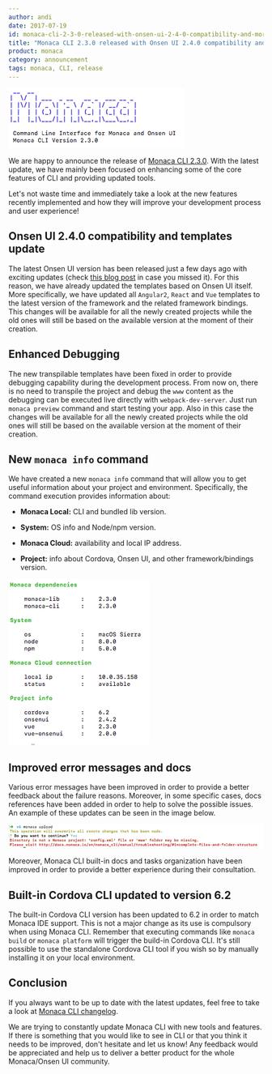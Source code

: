 ```yaml
---
author: andi
date: 2017-07-19
id: monaca-cli-2-3-0-released-with-onsen-ui-2-4-0-compatibility-and-more
title: "Monaca CLI 2.3.0 released with Onsen UI 2.4.0 compatibility and more!"
product: monaca
category: announcement
tags: monaca, CLI, release
---
```


![monaca cli main view](/blog/content/images/2017/Jul/monaca-cli-main.png)

We are happy to announce the release of [Monaca CLI 2.3.0](https://monaca.io/cli.html). With the latest update, we have mainly been focused on enhancing some of the core features of CLI and providing updated tools.

Let's not waste time and immediately take a look at the new features recently implemented and how they will improve your development process and user experience!

<!-- more -->

## Onsen UI 2.4.0 compatibility and templates update

The latest Onsen UI version has been released just a few days ago with exciting updates (check [this blog post](https://onsen.io/blog/onsenui-has-full-vuejs-support/) in case you missed it). For this reason, we have already updated the templates based on Onsen UI itself. More specifically, we have updated all `Angular2`, `React` and `Vue` templates to the latest version of the framework and the related framework bindings. This changes will be available for all the newly created projects while the old ones will still be based on the available version at the moment of their creation.

## Enhanced Debugging

The new transpilable templates have been fixed in order to provide debugging capability during the development process. From now on, there is no need to transpile the project and debug the `www` content as the debugging can be executed live directly with `webpack-dev-server`. Just run `monaca preview` command and start testing your app. Also in this case the changes will be available for all the newly created projects while the old ones will still be based on the available version at the moment of their creation.

## New `monaca info` command

We have created a new `monaca info` command that will allow you to get useful information about your project and environment. Specifically, the command execution provides information about:

* **Monaca Local:** CLI and bundled lib version.

* **System:** OS info and Node/npm version.

* **Monaca Cloud:** availability and local IP address.

* **Project:** info about Cordova, Onsen UI, and other framework/bindings version.

![monaca info command output](/blog/content/images/2017/Jul/monaca-info.png)

## Improved error messages and docs

Various error messages have been improved in order to provide a better feedback about the failure reasons. Moreover, in some specific cases, docs references have been added in order to help to solve the possible issues. An example of these updates can be seen in the image below.

![monaca error](/blog/content/images/2017/Jul/monaca-cli-error.png)

Moreover, Monaca CLI built-in docs and tasks organization have been improved in order to provide a better experience during their consultation.

## Built-in Cordova CLI updated to version 6.2

The built-in Cordova CLI version has been updated to 6.2 in order to match Monaca IDE support. This is not a major change as its use is compulsory when using Monaca CLI. Remember that executing commands like `monaca build` or `monaca platform` will trigger the build-in Cordova CLI. It's still possible to use the standalone Cordova CLI tool if you wish so by manually installing it on your local environment.

## Conclusion

If you always want to be up to date with the latest updates, feel free to take a look at [Monaca CLI changelog](https://github.com/monaca/monaca-cli/blob/master/CHANGELOG.md).

We are trying to constantly update Monaca CLI with new tools and features. If there is something that you would like to see in CLI or that you think it needs to be improved, don't hesitate and let us know! Any feedback would be appreciated and help us to deliver a better product for the whole Monaca/Onsen UI community.
